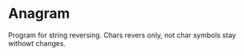 # Anagram

Program for string reversing.
 Chars revers only, not char symbols stay withowt changes.
